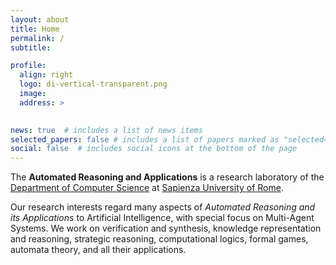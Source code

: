```yaml
---
layout: about
title: Home
permalink: /
subtitle:

profile:
  align: right
  logo: di-vertical-transparent.png
  image:
  address: >
    

news: true  # includes a list of news items
selected_papers: false # includes a list of papers marked as "selected={true}"
social: false  # includes social icons at the bottom of the page
---
```

<!--<img src="assets/img/di-inline-transparent.png" class="logo"  alt="logo of Sapienza University">-->

The **Automated Reasoning and Applications** is a research laboratory of the [Department of Computer Science](http://www.di.uniroma1.it/) at [Sapienza University of Rome](https://www.uniroma1.it/en).

Our research interests regard many aspects of *Automated Reasoning and its Applications* to Artificial Intelligence, with special focus on Multi-Agent Systems.
We work on verification and synthesis, knowledge representation and reasoning, strategic reasoning, computational logics, formal games, automata theory, and all their applications.



